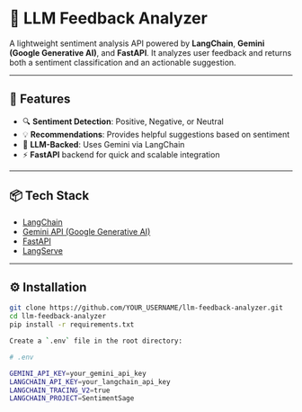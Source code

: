 # 🧠 LLM Feedback Analyzer

A lightweight sentiment analysis API powered by **LangChain**, **Gemini (Google Generative AI)**, and **FastAPI**. It analyzes user feedback and returns both a sentiment classification and an actionable suggestion.

---

## 🚀 Features

- 🔍 **Sentiment Detection**: Positive, Negative, or Neutral
- 💡 **Recommendations**: Provides helpful suggestions based on sentiment
- 🤖 **LLM-Backed**: Uses Gemini via LangChain
- ⚡ **FastAPI** backend for quick and scalable integration

---

## 📦 Tech Stack

- [LangChain](https://www.langchain.com/)
- [Gemini API (Google Generative AI)](https://ai.google.dev/)
- [FastAPI](https://fastapi.tiangolo.com/)
- [LangServe](https://python.langchain.com/docs/langserve/)

---

## ⚙️ Installation

```bash
git clone https://github.com/YOUR_USERNAME/llm-feedback-analyzer.git
cd llm-feedback-analyzer
pip install -r requirements.txt

Create a `.env` file in the root directory:

# .env

GEMINI_API_KEY=your_gemini_api_key
LANGCHAIN_API_KEY=your_langchain_api_key
LANGCHAIN_TRACING_V2=true
LANGCHAIN_PROJECT=SentimentSage

